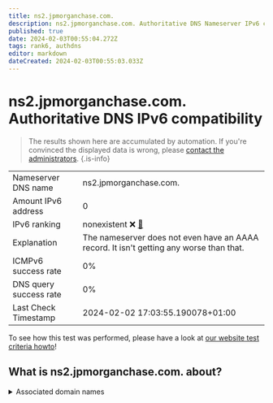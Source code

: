 ```yaml
---
title: ns2.jpmorganchase.com.
description: ns2.jpmorganchase.com. Authoritative DNS Nameserver IPv6 compatibility
published: true
date: 2024-02-03T00:55:04.272Z
tags: rank6, authdns
editor: markdown
dateCreated: 2024-02-03T00:55:03.033Z
---
```


# ns2.jpmorganchase.com. Authoritative DNS IPv6 compatibility

> The results shown here are accumulated by automation. If you're convinced the displayed data is wrong, please [contact the administrators](/howto/chat). 
{.is-info}




|   |   |
| - | - |
| Nameserver DNS name | ns2.jpmorganchase.com.
| Amount IPv6 address | 0
| IPv6 ranking | nonexistent :x: [🔗](/howto/ranking) |
| Explanation | The nameserver does not even have an AAAA record. It isn't getting any worse than that. |
| ICMPv6 success rate | 0%|
| DNS query success rate | 0% |
| Last Check Timestamp | 2024-02-02 17:03:55.190078+01:00 |

To see how this test was performed, please have a look at [our website test criteria howto](/howto/testcriteria/authdns)!


## What is ns2.jpmorganchase.com. about?






<details>
<summary>Associated domain names</summary>

www.jpmorganchase.com

</details>
